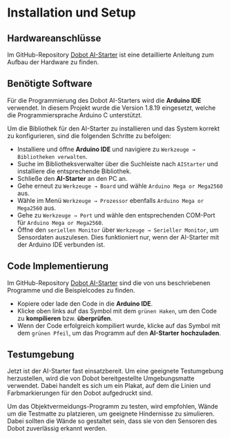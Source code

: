 # Installation und Setup

## Hardwareanschlüsse

Im GitHub-Repository [Dobot AI-Starter](https://github.com/michi-bot/Dobot-Ai-Starter/raw/main/Installation_and_Setup/AI-Starter_User_Guide.pdf) ist eine detaillierte Anleitung zum Aufbau der Hardware zu finden.

## Benötigte Software

Für die Programmierung des Dobot AI-Starters wird die **Arduino IDE** verwendet. In diesem Projekt wurde die Version 1.8.19 eingesetzt, welche die Programmiersprache Arduino C unterstützt.

Um die Bibliothek für den AI-Starter zu installieren und das System korrekt zu konfigurieren, sind die folgenden Schritte zu befolgen:

- Installiere und öffne **Arduino IDE** und navigiere zu `Werkzeuge → Bibliotheken verwalten`.
- Suche im Bibliotheksverwalter über die Suchleiste nach `AIStarter` und installiere die entsprechende Bibliothek.
- Schließe den **AI-Starter** an den PC an.
- Gehe erneut zu `Werkzeuge → Board` und wähle `Arduino Mega or Mega2560` aus.
- Wähle im Menü `Werkzeuge → Prozessor` ebenfalls `Arduino Mega or Mega2560` aus.
- Gehe zu `Werkzeuge → Port` und wähle den entsprechenden COM-Port für `Arduino Mega or Mega2560`.
- Öffne den `seriellen Monitor` über `Werkzeuge → Serieller Monitor`, um Sensordaten auszulesen. Dies funktioniert nur, wenn der AI-Starter mit der Arduino IDE verbunden ist.

## Code Implementierung

Im GitHub-Repository [Dobot AI-Starter](https://github.com/michi-bot/Dobot-Ai-Starter/tree/main) sind die von uns beschriebenen Programme und die Beispielcodes zu finden.

- Kopiere oder lade den Code in die **Arduino IDE**.
- Klicke oben links auf das Symbol mit dem `grünen Haken`, um den Code zu **kompilieren** bzw. **überprüfen**.
- Wenn der Code erfolgreich kompiliert wurde, klicke auf das Symbol mit dem `grünen Pfeil`, um das Programm auf den **AI-Starter** **hochzuladen**.


## Testumgebung

Jetzt ist der AI-Starter fast einsatzbereit. Um eine geeignete Testumgebung herzustellen, wird die von Dobot bereitgestellte Umgebungsmatte verwendet. Dabei handelt es sich um ein Plakat, auf dem die Linien und Farbmarkierungen für den Dobot aufgedruckt sind.

Um das Objektvermeidungs-Programm zu testen, wird empfohlen, Wände um die Testmatte zu platzieren, um geeignete Hindernisse zu simulieren. Dabei sollten die Wände so gestaltet sein, dass sie von den Sensoren des Dobot zuverlässig erkannt werden.
